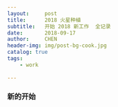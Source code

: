 ```yaml
---
layout:     post
title:      2018 火星种植
subtitle:   开始 2018 新工作  全记录
date:       2018-09-17
author:     CHEN
header-img: img/post-bg-cook.jpg
catalog: true
tags:
    - work
    
---
```



### 新的开始
